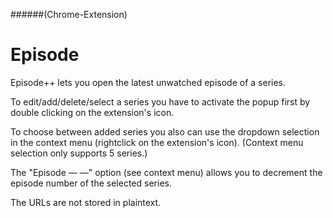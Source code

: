 ######(Chrome-Extension)
# Episode

Episode++ lets you open the latest unwatched episode of a series.

To edit/add/delete/select a series you have to activate the popup first by double clicking on the extension's icon.

To choose between added series you also can use the dropdown selection in the context menu (rightclick on the extension's icon).
(Context menu selection only supports 5 series.)

The "Episode — —" option (see context menu) allows you to decrement the episode number of the selected series.

The URLs are not stored in plaintext.
